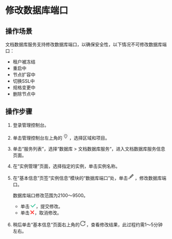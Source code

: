 # 修改数据库端口<a name="zh-cn_topic_change_database_port"></a>

## 操作场景<a name="section4282820218710"></a>

文档数据库服务支持修改数据库端口，以确保安全性，以下情况不可修改数据库端口：

-   租户被冻结
-   重启中
-   节点扩容中
-   切换SSL中
-   规格变更中
-   删除节点中

## 操作步骤<a name="zh-cn_topic_0049044698_section45421719172826"></a>

1.  登录管理控制台。
2.  单击管理控制台左上角的![](figures/region.png)，选择区域和项目。
3.  单击“服务列表”，选择“数据库  \>  文档数据库服务“，进入文档数据库服务信息页面。
4.  在“实例管理”页面，选择指定的实例，单击实例名称。
5.  在“基本信息”页签“实例信息“模块的“数据库端口”处，单击![](figures/modify.png)，修改数据库端口。

    数据库端口修改范围为2100～9500。

    -   单击![](figures/ok.png)，提交修改。
    -   单击![](figures/cancel.png)，取消修改。

6.  稍后单击“基本信息“页面右上角的![](figures/refresh.png)，查看修改结果，此过程约需1～5分钟左右。

